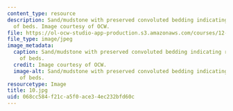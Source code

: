 ```yaml
---
content_type: resource
description: Sand/mudstone with preserved convoluted bedding indicating rapid loading
  of beds. Image courtesy of OCW.
file: https://ol-ocw-studio-app-production.s3.amazonaws.com/courses/12-110-sedimentary-geology-fall-2004/068cc584f21ca5f0ace34ec232bfd60c_10.jpg
file_type: image/jpeg
image_metadata:
  caption: Sand/mudstone with preserved convoluted bedding indicating rapid loading
    of beds.
  credit: Image courtesy of OCW.
  image-alt: Sand/mudstone with preserved convoluted bedding indicating rapid loading
    of beds.
resourcetype: Image
title: 10.jpg
uid: 068cc584-f21c-a5f0-ace3-4ec232bfd60c
---
```

